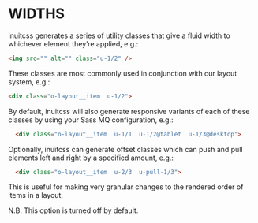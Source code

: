 # WIDTHS

inuitcss generates a series of utility classes that give a fluid width to whichever element they’re applied, e.g.:

```html
<img src="" alt="" class="u-1/2" />
```

These classes are most commonly used in conjunction with our layout system, e.g.:

```html
<div class="o-layout__item  u-1/2">
```

By default, inuitcss will also generate responsive variants of each of these classes by using your Sass MQ configuration, e.g.:

```html
  <div class="o-layout__item  u-1/1  u-1/2@tablet  u-1/3@desktop">
```

Optionally, inuitcss can generate offset classes which can push and pull elements left and right by a specified amount, e.g.:

```html
  <div class="o-layout__item  u-2/3  u-pull-1/3">
```

This is useful for making very granular changes to the rendered order of items in a layout.

N.B. This option is turned off by default.
